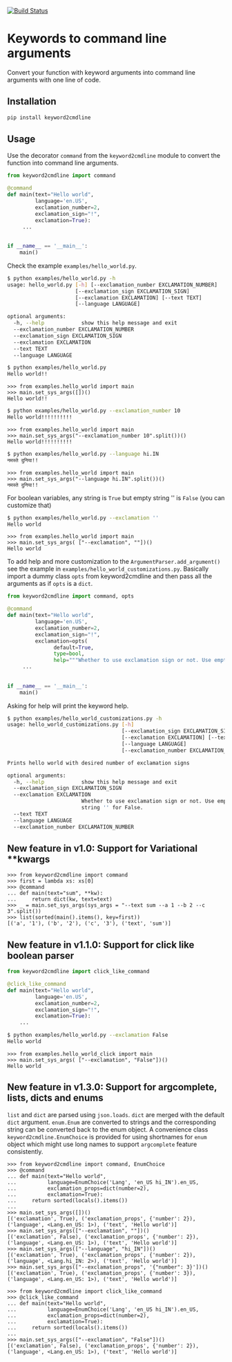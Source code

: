 [![Build Status](https://travis-ci.org/wecacuee/keyword2cmdline.svg?branch=master)](https://travis-ci.org/wecacuee/keyword2cmdline)
# Keywords to command line arguments

Convert your function with keyword arguments into command line arguments with one line of code.

## Installation

``` python
pip install keyword2cmdline
```

## Usage

Use the decorator `command` from the `keyword2cmdline` module to convert the function into command line arguments.

``` python
from keyword2cmdline import command

@command
def main(text="Hello world",
         language='en.US',
         exclamation_number=2,
         exclamation_sign="!",
         exclamation=True):
     ...
     
 
if __name__ == '__main__':
    main()
```

Check the example `examples/hello_world.py`.

``` bash
$ python examples/hello_world.py -h
usage: hello_world.py [-h] [--exclamation_number EXCLAMATION_NUMBER]
                      [--exclamation_sign EXCLAMATION_SIGN]
                      [--exclamation EXCLAMATION] [--text TEXT]
                      [--language LANGUAGE]

optional arguments:
  -h, --help            show this help message and exit
  --exclamation_number EXCLAMATION_NUMBER
  --exclamation_sign EXCLAMATION_SIGN
  --exclamation EXCLAMATION
  --text TEXT
  --language LANGUAGE
```

``` bash
$ python examples/hello_world.py
Hello world!!
```

``` python-console
>>> from examples.hello_world import main
>>> main.set_sys_args([])()
Hello world!!

```

``` bash
$ python examples/hello_world.py --exclamation_number 10
Hello world!!!!!!!!!!
```

```python-console
>>> from examples.hello_world import main
>>> main.set_sys_args("--exclamation_number 10".split())()
Hello world!!!!!!!!!!

```

``` bash
$ python examples/hello_world.py --language hi.IN
नमस्ते दुनिया!!
```

```python-console
>>> from examples.hello_world import main
>>> main.set_sys_args("--language hi.IN".split())()
नमस्ते दुनिया!!

```

For boolean variables, any string is `True` but empty string '' is `False` (you can customize that)
``` bash
$ python examples/hello_world.py --exclamation ''
Hello world
```

``` python-console
>>> from examples.hello_world import main
>>> main.set_sys_args( ["--exclamation", ""])()
Hello world

```

To add help and more customization to the `ArgumentParser.add_argument()` see the example in 
`examples/hello_world_customizations.py`. Basically import a dummy class `opts`
from keyword2cmdline and then pass all the arguments as if `opts` is a `dict`.

``` python
from keyword2cmdline import command, opts

@command
def main(text="Hello world",
         language='en.US',
         exclamation_number=2,
         exclamation_sign="!",
         exclamation=opts(
               default=True,
               type=bool,
               help="""Whether to use exclamation sign or not. Use empty string '' for False""")):
     ...
     
 
if __name__ == '__main__':
    main()

```

Asking for help will print the keyword help.

``` bash
$ python examples/hello_world_customizations.py -h
usage: hello_world_customizations.py [-h]
                                     [--exclamation_sign EXCLAMATION_SIGN]
                                     [--exclamation EXCLAMATION] [--text TEXT]
                                     [--language LANGUAGE]
                                     [--exclamation_number EXCLAMATION_NUMBER]

Prints hello world with desired number of exclamation signs

optional arguments:
  -h, --help            show this help message and exit
  --exclamation_sign EXCLAMATION_SIGN
  --exclamation EXCLAMATION
                        Whether to use exclamation sign or not. Use empty
                        string '' for False.
  --text TEXT
  --language LANGUAGE
  --exclamation_number EXCLAMATION_NUMBER
```

## New feature in v1.0: Support for Variational **kwargs

``` python-console
>>> from keyword2cmdline import command
>>> first = lambda xs: xs[0]
>>> @command
... def main(text="sum", **kw):
...     return dict(kw, text=text)
>>> _ = main.set_sys_args(sys_args = "--text sum --a 1 --b 2 --c 3".split())
>>> list(sorted(main().items(), key=first))
[('a', '1'), ('b', '2'), ('c', '3'), ('text', 'sum')]

```

## New feature in v1.1.0: Support for click like boolean parser

``` python
from keyword2cmdline import click_like_command

@click_like_command
def main(text="Hello world",
         language='en.US',
         exclamation_number=2,
         exclamation_sign="!",
         exclamation=True):
    ...
```

``` bash
$ python examples/hello_world.py --exclamation False
Hello world
```

``` python-console
>>> from examples.hello_world_click import main
>>> main.set_sys_args( ["--exclamation", "False"])()
Hello world

```

## New feature in v1.3.0: Support for argcomplete, lists, dicts and enums

`list` and `dict` are parsed using `json.loads`. `dict` are merged with the
default `dict` argument. `enum.Enum` are converted to strings and the
corresponding string can be converted back to the enum object. A convenience
class `keyword2cmdline.EnumChoice` is provided for using shortnames for `enum`
object which might use long names to support `argcomplete` feature consistently.

``` python-console
>>> from keyword2cmdline import command, EnumChoice
>>> @command
... def main(text="Hello world",
...          language=EnumChoice('Lang', 'en_US hi_IN').en_US,
...          exclamation_props=dict(number=2),
...          exclamation=True):
...     return sorted(locals().items())
...
>>> main.set_sys_args([])()
[('exclamation', True), ('exclamation_props', {'number': 2}), ('language', <Lang.en_US: 1>), ('text', 'Hello world')]
>>> main.set_sys_args(["--exclamation", ""])()
[('exclamation', False), ('exclamation_props', {'number': 2}), ('language', <Lang.en_US: 1>), ('text', 'Hello world')]
>>> main.set_sys_args(["--language", "hi_IN"])()
[('exclamation', True), ('exclamation_props', {'number': 2}), ('language', <Lang.hi_IN: 2>), ('text', 'Hello world')]
>>> main.set_sys_args(["--exclamation_props", '{"number": 3}'])()
[('exclamation', True), ('exclamation_props', {'number': 3}), ('language', <Lang.en_US: 1>), ('text', 'Hello world')]

>>> from keyword2cmdline import click_like_command
>>> @click_like_command
... def main(text="Hello world",
...          language=EnumChoice('Lang', 'en_US hi_IN').en_US,
...          exclamation_props=dict(number=2),
...          exclamation=True):
...     return sorted(locals().items())
...
>>> main.set_sys_args(["--exclamation", "False"])()
[('exclamation', False), ('exclamation_props', {'number': 2}), ('language', <Lang.en_US: 1>), ('text', 'Hello world')]

```
